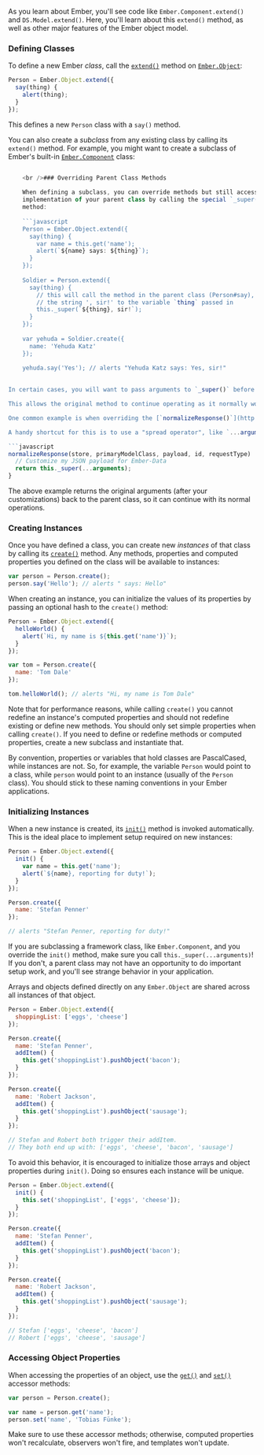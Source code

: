As you learn about Ember, you'll see code like `Ember.Component.extend()` and `DS.Model.extend()`. Here, you'll learn about this `extend()` method, as well as other major features of the Ember object model.

### Defining Classes

To define a new Ember *class*, call the [`extend()`](http://emberjs.com/api/classes/Ember.Object.html#method_extend) method on [`Ember.Object`](http://emberjs.com/api/classes/Ember.Object.html):

```javascript
Person = Ember.Object.extend({
  say(thing) {
    alert(thing);
  }
});
```

This defines a new `Person` class with a `say()` method.

You can also create a *subclass* from any existing class by calling its `extend()` method. For example, you might want to create a subclass of Ember's built-in [`Ember.Component`](http://emberjs.com/api/classes/Ember.Component.html) class:

```app/components/todo-item.js export default Ember.Component.extend({ classNameBindings: ['isUrgent'], isUrgent: true });

    <br />### Overriding Parent Class Methods
    
    When defining a subclass, you can override methods but still access the
    implementation of your parent class by calling the special `_super()`
    method:
    
    ```javascript
    Person = Ember.Object.extend({
      say(thing) {
        var name = this.get('name');
        alert(`${name} says: ${thing}`);
      }
    });
    
    Soldier = Person.extend({
      say(thing) {
        // this will call the method in the parent class (Person#say), appending
        // the string ', sir!' to the variable `thing` passed in
        this._super(`${thing}, sir!`);
      }
    });
    
    var yehuda = Soldier.create({
      name: 'Yehuda Katz'
    });
    
    yehuda.say('Yes'); // alerts "Yehuda Katz says: Yes, sir!"
    

In certain cases, you will want to pass arguments to `_super()` before or after overriding.

This allows the original method to continue operating as it normally would.

One common example is when overriding the [`normalizeResponse()`](http://emberjs.com/api/data/classes/DS.JSONAPISerializer.html#method_normalizeResponse) hook in one of Ember-Data's serializers.

A handy shortcut for this is to use a "spread operator", like `...arguments`:

```javascript
normalizeResponse(store, primaryModelClass, payload, id, requestType)  {
  // Customize my JSON payload for Ember-Data
  return this._super(...arguments);
}
```

The above example returns the original arguments (after your customizations) back to the parent class, so it can continue with its normal operations.

### Creating Instances

Once you have defined a class, you can create new *instances* of that class by calling its [`create()`](http://emberjs.com/api/classes/Ember.Object.html#method_create) method. Any methods, properties and computed properties you defined on the class will be available to instances:

```javascript
var person = Person.create();
person.say('Hello'); // alerts " says: Hello"
```

When creating an instance, you can initialize the values of its properties by passing an optional hash to the `create()` method:

```javascript
Person = Ember.Object.extend({
  helloWorld() {
    alert(`Hi, my name is ${this.get('name')}`);
  }
});

var tom = Person.create({
  name: 'Tom Dale'
});

tom.helloWorld(); // alerts "Hi, my name is Tom Dale"
```

Note that for performance reasons, while calling `create()` you cannot redefine an instance's computed properties and should not redefine existing or define new methods. You should only set simple properties when calling `create()`. If you need to define or redefine methods or computed properties, create a new subclass and instantiate that.

By convention, properties or variables that hold classes are PascalCased, while instances are not. So, for example, the variable `Person` would point to a class, while `person` would point to an instance (usually of the `Person` class). You should stick to these naming conventions in your Ember applications.

### Initializing Instances

When a new instance is created, its [`init()`](http://emberjs.com/api/classes/Ember.Object.html#method_init) method is invoked automatically. This is the ideal place to implement setup required on new instances:

```js
Person = Ember.Object.extend({
  init() {
    var name = this.get('name');
    alert(`${name}, reporting for duty!`);
  }
});

Person.create({
  name: 'Stefan Penner'
});

// alerts "Stefan Penner, reporting for duty!"
```

If you are subclassing a framework class, like `Ember.Component`, and you override the `init()` method, make sure you call `this._super(...arguments)`! If you don't, a parent class may not have an opportunity to do important setup work, and you'll see strange behavior in your application.

Arrays and objects defined directly on any `Ember.Object` are shared across all instances of that object.

```js
Person = Ember.Object.extend({
  shoppingList: ['eggs', 'cheese']
});

Person.create({
  name: 'Stefan Penner',
  addItem() {
    this.get('shoppingList').pushObject('bacon');
  }
});

Person.create({
  name: 'Robert Jackson',
  addItem() {
    this.get('shoppingList').pushObject('sausage');
  }
});

// Stefan and Robert both trigger their addItem.
// They both end up with: ['eggs', 'cheese', 'bacon', 'sausage']
```

To avoid this behavior, it is encouraged to initialize those arrays and object properties during `init()`. Doing so ensures each instance will be unique.

```js
Person = Ember.Object.extend({
  init() {
    this.set('shoppingList', ['eggs', 'cheese']);
  }
});

Person.create({
  name: 'Stefan Penner',
  addItem() {
    this.get('shoppingList').pushObject('bacon');
  }
});

Person.create({
  name: 'Robert Jackson',
  addItem() {
    this.get('shoppingList').pushObject('sausage');
  }
});

// Stefan ['eggs', 'cheese', 'bacon']
// Robert ['eggs', 'cheese', 'sausage']
```

### Accessing Object Properties

When accessing the properties of an object, use the [`get()`](http://emberjs.com/api/classes/Ember.Object.html#method_get) and [`set()`](http://emberjs.com/api/classes/Ember.Object.html#method_set) accessor methods:

```js
var person = Person.create();

var name = person.get('name');
person.set('name', 'Tobias Fünke');
```

Make sure to use these accessor methods; otherwise, computed properties won't recalculate, observers won't fire, and templates won't update.